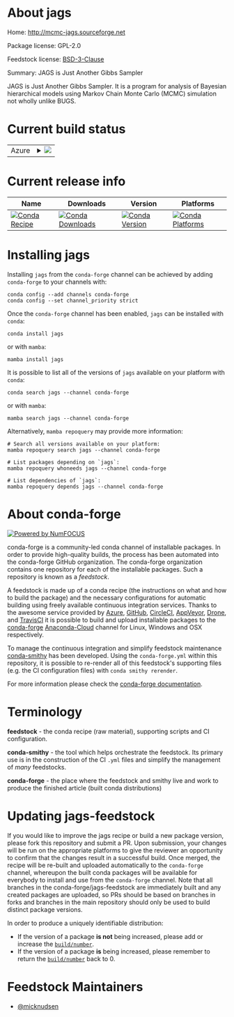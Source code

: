 About jags
==========

Home: http://mcmc-jags.sourceforge.net

Package license: GPL-2.0

Feedstock license: [BSD-3-Clause](https://github.com/conda-forge/jags-feedstock/blob/main/LICENSE.txt)

Summary: JAGS is Just Another Gibbs Sampler

JAGS is Just Another Gibbs Sampler. It is a program for analysis of Bayesian
hierarchical models using Markov Chain Monte Carlo (MCMC) simulation
not wholly unlike BUGS.


Current build status
====================


<table>
    
  <tr>
    <td>Azure</td>
    <td>
      <details>
        <summary>
          <a href="https://dev.azure.com/conda-forge/feedstock-builds/_build/latest?definitionId=469&branchName=main">
            <img src="https://dev.azure.com/conda-forge/feedstock-builds/_apis/build/status/jags-feedstock?branchName=main">
          </a>
        </summary>
        <table>
          <thead><tr><th>Variant</th><th>Status</th></tr></thead>
          <tbody><tr>
              <td>linux_64</td>
              <td>
                <a href="https://dev.azure.com/conda-forge/feedstock-builds/_build/latest?definitionId=469&branchName=main">
                  <img src="https://dev.azure.com/conda-forge/feedstock-builds/_apis/build/status/jags-feedstock?branchName=main&jobName=linux&configuration=linux_64_" alt="variant">
                </a>
              </td>
            </tr><tr>
              <td>osx_64</td>
              <td>
                <a href="https://dev.azure.com/conda-forge/feedstock-builds/_build/latest?definitionId=469&branchName=main">
                  <img src="https://dev.azure.com/conda-forge/feedstock-builds/_apis/build/status/jags-feedstock?branchName=main&jobName=osx&configuration=osx_64_" alt="variant">
                </a>
              </td>
            </tr>
          </tbody>
        </table>
      </details>
    </td>
  </tr>
</table>

Current release info
====================

| Name | Downloads | Version | Platforms |
| --- | --- | --- | --- |
| [![Conda Recipe](https://img.shields.io/badge/recipe-jags-green.svg)](https://anaconda.org/conda-forge/jags) | [![Conda Downloads](https://img.shields.io/conda/dn/conda-forge/jags.svg)](https://anaconda.org/conda-forge/jags) | [![Conda Version](https://img.shields.io/conda/vn/conda-forge/jags.svg)](https://anaconda.org/conda-forge/jags) | [![Conda Platforms](https://img.shields.io/conda/pn/conda-forge/jags.svg)](https://anaconda.org/conda-forge/jags) |

Installing jags
===============

Installing `jags` from the `conda-forge` channel can be achieved by adding `conda-forge` to your channels with:

```
conda config --add channels conda-forge
conda config --set channel_priority strict
```

Once the `conda-forge` channel has been enabled, `jags` can be installed with `conda`:

```
conda install jags
```

or with `mamba`:

```
mamba install jags
```

It is possible to list all of the versions of `jags` available on your platform with `conda`:

```
conda search jags --channel conda-forge
```

or with `mamba`:

```
mamba search jags --channel conda-forge
```

Alternatively, `mamba repoquery` may provide more information:

```
# Search all versions available on your platform:
mamba repoquery search jags --channel conda-forge

# List packages depending on `jags`:
mamba repoquery whoneeds jags --channel conda-forge

# List dependencies of `jags`:
mamba repoquery depends jags --channel conda-forge
```


About conda-forge
=================

[![Powered by
NumFOCUS](https://img.shields.io/badge/powered%20by-NumFOCUS-orange.svg?style=flat&colorA=E1523D&colorB=007D8A)](https://numfocus.org)

conda-forge is a community-led conda channel of installable packages.
In order to provide high-quality builds, the process has been automated into the
conda-forge GitHub organization. The conda-forge organization contains one repository
for each of the installable packages. Such a repository is known as a *feedstock*.

A feedstock is made up of a conda recipe (the instructions on what and how to build
the package) and the necessary configurations for automatic building using freely
available continuous integration services. Thanks to the awesome service provided by
[Azure](https://azure.microsoft.com/en-us/services/devops/), [GitHub](https://github.com/),
[CircleCI](https://circleci.com/), [AppVeyor](https://www.appveyor.com/),
[Drone](https://cloud.drone.io/welcome), and [TravisCI](https://travis-ci.com/)
it is possible to build and upload installable packages to the
[conda-forge](https://anaconda.org/conda-forge) [Anaconda-Cloud](https://anaconda.org/)
channel for Linux, Windows and OSX respectively.

To manage the continuous integration and simplify feedstock maintenance
[conda-smithy](https://github.com/conda-forge/conda-smithy) has been developed.
Using the ``conda-forge.yml`` within this repository, it is possible to re-render all of
this feedstock's supporting files (e.g. the CI configuration files) with ``conda smithy rerender``.

For more information please check the [conda-forge documentation](https://conda-forge.org/docs/).

Terminology
===========

**feedstock** - the conda recipe (raw material), supporting scripts and CI configuration.

**conda-smithy** - the tool which helps orchestrate the feedstock.
                   Its primary use is in the construction of the CI ``.yml`` files
                   and simplify the management of *many* feedstocks.

**conda-forge** - the place where the feedstock and smithy live and work to
                  produce the finished article (built conda distributions)


Updating jags-feedstock
=======================

If you would like to improve the jags recipe or build a new
package version, please fork this repository and submit a PR. Upon submission,
your changes will be run on the appropriate platforms to give the reviewer an
opportunity to confirm that the changes result in a successful build. Once
merged, the recipe will be re-built and uploaded automatically to the
`conda-forge` channel, whereupon the built conda packages will be available for
everybody to install and use from the `conda-forge` channel.
Note that all branches in the conda-forge/jags-feedstock are
immediately built and any created packages are uploaded, so PRs should be based
on branches in forks and branches in the main repository should only be used to
build distinct package versions.

In order to produce a uniquely identifiable distribution:
 * If the version of a package **is not** being increased, please add or increase
   the [``build/number``](https://docs.conda.io/projects/conda-build/en/latest/resources/define-metadata.html#build-number-and-string).
 * If the version of a package **is** being increased, please remember to return
   the [``build/number``](https://docs.conda.io/projects/conda-build/en/latest/resources/define-metadata.html#build-number-and-string)
   back to 0.

Feedstock Maintainers
=====================

* [@micknudsen](https://github.com/micknudsen/)

